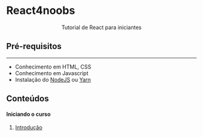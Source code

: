 # React4noobs

<p align='center'>Tutorial de React para iniciantes</p>

## **Pré-requisitos**
---
+ Conhecimento em HTML, CSS
+ Conhecimento em Javascript
+ Instalação do [NodeJS](https://nodejs.org/en/download/) ou [Yarn](https://classic.yarnpkg.com/pt-BR/docs/install)
  
## **Conteúdos**
#### Iniciando o curso
1. [Introdução]()